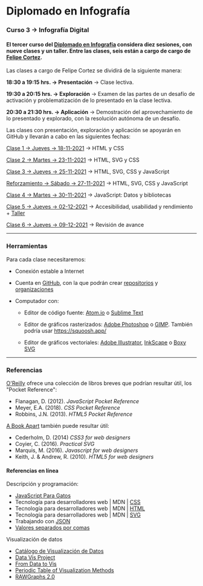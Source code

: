 # Diplomado en Infografía

### Curso 3 → Infografía Digital

#### El tercer curso del [Diplomado en Infografía](https://diseno.uc.cl/educacion-continua/diplomados/diplomado-en-infografia/) considera diez sesiones, con nueve clases y un taller. Entre las clases, seis están a cargo de cargo de [Felipe Cortez](https://faco.cl/profesor/).

Las clases a cargo de Felipe Cortez se dividirá de la siguiente manera:

**18:30 a 19:15 hrs. → Presentación** → Clase lectiva.

**19:30 a 20:15 hrs. → Exploración** → Examen de las partes de un desafío de activación y problematización de lo presentado en la clase lectiva.

**20:30 a 21:30 hrs. → Aplicación** → Demostración del aprovechamiento de lo presentado y explorado, con la resolución autónoma de un desafío.

Las clases con presentación, exploración y aplicación se apoyarán en GitHub y llevarán a cabo en las siguientes fechas:

[Clase 1 → Jueves → 18-11-2021](https://github.com/profesorfaco/infografia/tree/main/clase-1) → HTML y CSS

[Clase 2 → Martes → 23-11-2021](https://github.com/profesorfaco/infografia/tree/main/clase-2) → HTML, SVG y CSS 

[Clase 3 → Jueves → 25-11-2021](https://github.com/profesorfaco/infografia/tree/main/clase-3) → HTML, SVG, CSS y JavaScript

[Reforzamiento → Sábado → 27-11-2021](https://profesorfaco.github.io/infografia/reforzamiento/) → HTML, SVG, CSS y JavaScript

[Clase 4 → Martes → 30-11-2021](https://github.com/profesorfaco/infografia/tree/main/clase-4) → JavaScript: Datos y bibliotecas

[Clase 5 → Jueves → 02-12-2021](https://github.com/profesorfaco/infografia/tree/main/clase-5) → Accesibilidad, usabilidad y rendimiento + [Taller](https://github.com/profesorfaco/infografia/tree/main/taller)

[Clase 6 → Jueves → 09-12-2021](https://github.com/profesorfaco/infografia/tree/main/clase-6) → Revisión de avance

- - - - - - - - - - - - 

### Herramientas

Para cada clase necesitaremos:

- Conexión estable a Internet 

- Cuenta en [GitHub](https://github.com/join), con la que podrán crear [repositorios](https://docs.github.com/es/repositories/creating-and-managing-repositories/about-repositories) y [organizaciones](https://docs.github.com/es/organizations/collaborating-with-groups-in-organizations/about-organizations)

- Computador con:

  - Editor de código fuente: [Atom.io](https://atom.io/) o [Sublime Text](https://www.sublimetext.com/)

  - Editor de gráficos rasterizados: [Adobe Photoshop](https://www.adobe.com/la/products/photoshop.html) o [GIMP](https://www.gimp.org/). También podría usar https://squoosh.app/

  - Editor de gráficos vectoriales: [Adobe Illustrator](https://www.adobe.com/la/products/illustrator.html), [InkScape](https://inkscape.org/es/) o [Boxy SVG](https://boxy-svg.com/)

- - - - - - - - - - - - 

### Referencias 

[O'Reilly](http://shop.oreilly.com/) ofrece una colección de libros breves que podrían resultar útil, los "Pocket Reference": 

- Flanagan, D. (2012). *JavaScript Pocket Reference*
- Meyer, E.A. (2018). *CSS Pocket Reference*
- Robbins, J.N. (2013). *HTML5 Pocket Reference*

[A Book Apart](https://abookapart.com/) también puede resultar útil:

- Cederholm, D. (2014) *CSS3 for web designers*
- Coyier, C. (2016). *Practical SVG*
- Marquis, M. (2016). *Javascript for web designers*
- Keith, J. & Andrew, R. (2010). *HTML5 for web designers*

#### Referencias en línea

Descripción y programación:

- [JavaScript Para Gatos](https://jsparagatos.com/)
- Tecnología para desarrolladores web | MDN | [CSS](https://developer.mozilla.org/es/docs/Web/CSS)
- Tecnología para desarrolladores web | MDN | [HTML](https://developer.mozilla.org/es/docs/Web/HTML)
- Tecnología para desarrolladores web | MDN | [SVG](https://developer.mozilla.org/es/docs/Web/SVG)
- Trabajando con [JSON](https://developer.mozilla.org/es/docs/Learn/JavaScript/Objects/JSON)
- [Valores separados por comas](https://es.wikipedia.org/wiki/Valores_separados_por_comas)

Visualización de datos

- [Catálogo de Visualización de Datos](https://datavizcatalogue.com/ES/)
- [Data Vis Project](https://datavizproject.com/)
- [From Data to Vis](https://www.data-to-viz.com/)
- [Periodic Table of Visualization Methods](https://www.visual-literacy.org/periodic_table/periodic_table.html)
- [RAWGraphs 2.0](https://app.rawgraphs.io/)
